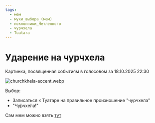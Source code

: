 ```yaml
---
tags:
  - мем
  - муки_выбора_(мем)
  - поклонники_Нетленного
  - чурчхела
  - Tuatara
---
```

# Ударение на чурчхела

Картинка, посвященная событиям в голосовом за 18.10.2025 22:30

![churchkhela-accent.webp](https://gretmn102.github.io/ChurchkhelaAccent/churchkhela-accent.webp)

Выбор:

* Записаться к Туатаре на правильное произношение "чурчхела"
* "Чу́рчхе́ла́!"

Сам мем можно взять [тут](https://www.meme-arsenal.com/create/template/11291094)
